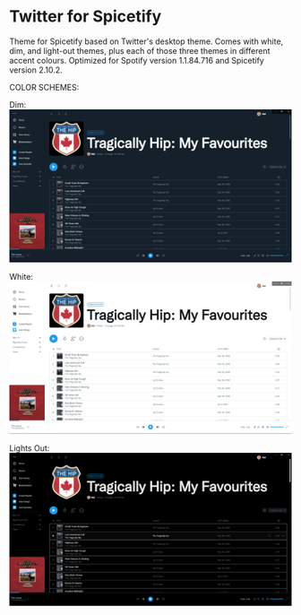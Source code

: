 # Twitter for Spicetify

Theme for Spicetify based on Twitter's desktop theme. Comes with white, dim, and light-out themes, plus each of those three themes in different accent colours.
Optimized for Spotify version 1.1.84.716 and Spicetify version 2.10.2.

COLOR SCHEMES:

Dim:
![Twitter-Dim-Preview](https://raw.githubusercontent.com/nm-nvan/spicetify-twitter/main/dim.png)

White:
![Twitter-White-Preview](https://raw.githubusercontent.com/nm-nvan/spicetify-twitter/main/white.png)

Lights Out:
![Twitter-Lights-Out-Preview](https://raw.githubusercontent.com/nm-nvan/spicetify-twitter/main/lights-out.png)
